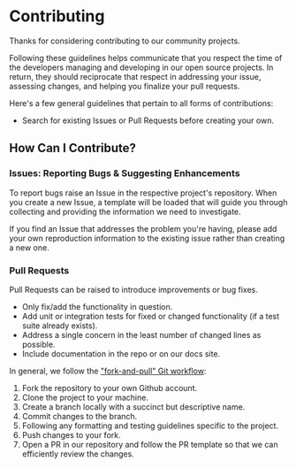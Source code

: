 # Contributing

Thanks for considering contributing to our community projects. 

Following these guidelines helps communicate that you respect the time of the developers managing and developing in our open source projects. In return, they should reciprocate that respect in addressing your issue, assessing changes, and helping you finalize your pull requests. 

Here's a few general guidelines that pertain to all forms of contributions:

* Search for existing Issues or Pull Requests before creating your own.

## How Can I Contribute?

### Issues: Reporting Bugs & Suggesting Enhancements

To report bugs raise an Issue in the respective project's repository. When you create a new Issue, a template will be loaded that will guide you through collecting and providing the information we need to investigate.

If you find an Issue that addresses the problem you're having, please add your own reproduction information to the existing issue rather than creating a new one.

### Pull Requests

Pull Requests can be raised to introduce improvements or bug fixes.

* Only fix/add the functionality in question.
* Add unit or integration tests for fixed or changed functionality (if a test suite already exists).
* Address a single concern in the least number of changed lines as possible.
* Include documentation in the repo or on our docs site.

In general, we follow the ["fork-and-pull" Git workflow](https://github.com/susam/gitpr):

1. Fork the repository to your own Github account.
2. Clone the project to your machine.
3. Create a branch locally with a succinct but descriptive name.
4. Commit changes to the branch.
5. Following any formatting and testing guidelines specific to the project.
6. Push changes to your fork.
7. Open a PR in our repository and follow the PR template so that we can efficiently review the changes.

